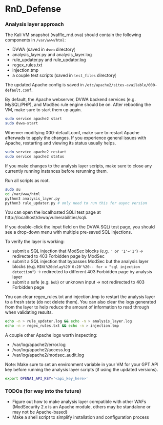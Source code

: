 # RnD_Defense

### Analysis layer approach

The Kali VM snapshot (waffle_rnd.ova) should contain the following components in `/var/www/html`:
- DVWA (saved in `dvwa` directory)
- analysis_layer.py and analysis_layer.log
- rule_updater.py and rule_updator.log
- regex_rules.txt
- injection.tmp
- a couple test scripts (saved in `test_files` directory)

The updated Apache config is saved in `/etc/apache2/sites-available/000-default.conf`.

By default, the Apache webserver, DVWA backend services (e.g. MySQL/PHP), and ModSec rule engine should be on. After rebooting the VM, make sure to start them up again.
```bash
sudo service apache2 start
sudo dvwa-start
```

Whenver modifying 000-default.conf, make sure to restart Apache afterwads to apply the changes. If you experience general issues with Apache, restarting and viewing its status usually helps.
```bash
sudo service apache2 restart
sudo service apache2 status
```

If you make changes to the analysis layer scripts, make sure to close any currently running instances before rerunning them.

Run all scripts as root.
```bash
sudo su
cd /var/www/html
python3 analysis_layer.py
python3 rule_updater.py # only need to run this for async version
```

You can open the localhosted SQLI test page at http://localhost/dvwa/vulnerabilities/sqli.

If you double-click the input field on the DVWA SQLi test page, you should see a drop-down menu with multiple pre-saved SQL injections.

To verify the layer is working:
- submit a SQL injection that ModSec blocks (e.g. `' or '1'='1'`) -> redirected to 403 Forbidden page by ModSec
- submit a SQL injection that bypasses ModSec but the analysis layer blocks (e.g. `MIN(%20delay%20'0:20'%20-- for = "sql injection detection"`) -> redirected to different 403 Forbidden page by analysis layer 
- submit a safe (e.g. `bob`) or unknown input -> not redirected to 403 Forbidden page

You can clear regex_rules.txt and injection.tmp to restart the analysis layer to a fresh state (do not delete them). You can also clear the logs generated from the layer to help reduce the amount of information to read through when validating results. 
```bash
echo -n > rule_updater.log && echo -n > analysis_layer.log
echo -n > regex_rules.txt && echo -n > injection.tmp
```

A couple other Apache logs worth inspecting:
- /var/log/apache2/error.log
- /var/log/apache2/access.log
- /var/log/apache2/modsec_audit.log

Note: Make sure to set an environment variable in your VM for your GPT API key before running the analysis layer scripts (if using the updated versions).
```bash
export OPENAI_API_KEY='<api_key_here>'
```

### TODOs (for way into the future) 
- Figure out how to make analysis layer compatible with other WAFs (ModSecurity 2.x is an Apache module, others may be standalone or may not be Apache-based)
- Make a shell script to simplify installation and configuration process

